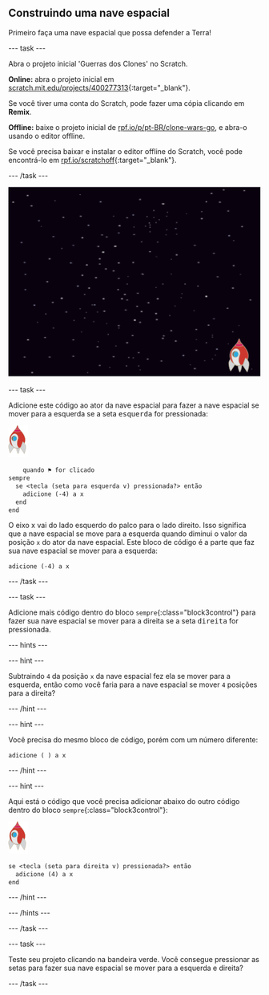 ## Construindo uma nave espacial

Primeiro faça uma nave espacial que possa defender a Terra!

--- task ---

Abra o projeto inicial 'Guerras dos Clones' no Scratch.

**Online:** abra o projeto inicial em [scratch.mit.edu/projects/400277313](https://scratch.mit.edu/projects/400277313){:target="_blank"}.

Se você tiver uma conta do Scratch, pode fazer uma cópia clicando em **Remix**.

**Offline:** baixe o projeto inicial de [rpf.io/p/pt-BR/clone-wars-go](http://rpf.io/p/pt-BR/clone-wars-go), e abra-o usando o editor offline.

Se você precisa baixar e instalar o editor offline do Scratch, você pode encontrá-lo em [rpf.io/scratchoff](https://rpf.io/scratchoff){:target="_blank"}.

--- /task ---

![projeto inicial](images/starter-project.png)

--- task ---

Adicione este código ao ator da nave espacial para fazer a nave espacial se mover para a esquerda se a seta <kbd>esquerda</kbd> for pressionada:

![ator foguete](images/rocket-sprite.png)

```blocks3
    quando ⚑ for clicado
sempre 
  se <tecla (seta para esquerda v) pressionada?> então 
    adicione (-4) a x
  end
end
```

O eixo x vai do lado esquerdo do palco para o lado direito. Isso significa que a nave espacial se move para a esquerda quando diminui o valor da posição `x` do ator da nave espacial. Este bloco de código é a parte que faz sua nave espacial se mover para a esquerda:

```blocks3
adicione (-4) a x
```

--- /task ---

--- task ---

Adicione mais código dentro do bloco `sempre`{:class="block3control"} para fazer sua nave espacial se mover para a direita se a seta <kbd>direita</kbd> for pressionada.

--- hints ---


--- hint ---

Subtraindo `4` da posição `x` da nave espacial fez ela se mover para a esquerda, então como você faria para a nave espacial se mover `4` posições para a direita?

--- /hint ---

--- hint ---

Você precisa do mesmo bloco de código, porém com um número diferente:

```blocks3
adicione ( ) a x
```

--- /hint ---

--- hint ---

Aqui está o código que você precisa adicionar abaixo do outro código dentro do bloco `sempre`{:class="block3control"}:

![ator foguete](images/rocket-sprite.png)

```blocks3
se <tecla (seta para direita v) pressionada?> então 
  adicione (4) a x
end
```

--- /hint ---

--- /hints ---

--- /task ---

--- task ---

Teste seu projeto clicando na bandeira verde. Você consegue pressionar as setas para fazer sua nave espacial se mover para a esquerda e direita?

--- /task ---